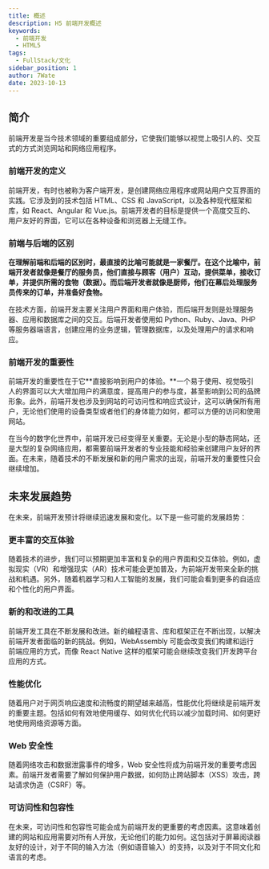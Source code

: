 ```yaml
---
title: 概述
description: H5 前端开发概述
keywords:
  - 前端开发
  - HTML5
tags:
  - FullStack/文化
sidebar_position: 1
author: 7Wate
date: 2023-10-13
---
```


## 简介

前端开发是当今技术领域的重要组成部分，它使我们能够以视觉上吸引人的、交互式的方式浏览网站和网络应用程序。

### 前端开发的定义

前端开发，有时也被称为客户端开发，是创建网络应用程序或网站用户交互界面的实践。它涉及到的技术包括 HTML、CSS 和 JavaScript，以及各种现代框架和库，如 React、Angular 和 Vue.js。前端开发者的目标是提供一个高度交互的、用户友好的界面，它可以在各种设备和浏览器上无缝工作。

### 前端与后端的区别

**在理解前端和后端的区别时，最直接的比喻可能就是一家餐厅。在这个比喻中，前端开发者就像是餐厅的服务员，他们直接与顾客（用户）互动，提供菜单，接收订单，并提供所需的食物（数据）。而后端开发者就像是厨师，他们在幕后处理服务员传来的订单，并准备好食物。**

在技术方面，前端开发主要关注用户界面和用户体验，而后端开发则是处理服务器、应用和数据库之间的交互。后端开发者使用如 Python、Ruby、Java、PHP 等服务器端语言，创建应用的业务逻辑，管理数据库，以及处理用户的请求和响应。

### 前端开发的重要性

前端开发的重要性在于它**直接影响到用户的体验。**一个易于使用、视觉吸引人的界面可以大大增加用户的满意度，提高用户的参与度，甚至影响到公司的品牌形象。此外，前端开发也涉及到网站的可访问性和响应式设计，这可以确保所有用户，无论他们使用的设备类型或者他们的身体能力如何，都可以方便的访问和使用网站。

在当今的数字化世界中，前端开发已经变得至关重要。无论是小型的静态网站，还是大型的复杂网络应用，都需要前端开发者的专业技能和经验来创建用户友好的界面。在未来，随着技术的不断发展和新的用户需求的出现，前端开发的重要性只会继续增加。

## 未来发展趋势

在未来，前端开发预计将继续迅速发展和变化。以下是一些可能的发展趋势：

### 更丰富的交互体验

随着技术的进步，我们可以预期更加丰富和复杂的用户界面和交互体验。例如，虚拟现实（VR）和增强现实（AR）技术可能会更加普及，为前端开发带来全新的挑战和机遇。另外，随着机器学习和人工智能的发展，我们可能会看到更多的自适应和个性化的用户界面。

### 新的和改进的工具

前端开发工具在不断发展和改进。新的编程语言、库和框架正在不断出现，以解决前端开发者面临的新的挑战。例如，WebAssembly 可能会改变我们构建和运行前端应用的方式，而像 React Native 这样的框架可能会继续改变我们开发跨平台应用的方式。

### 性能优化

随着用户对于网页响应速度和流畅度的期望越来越高，性能优化将继续是前端开发的重要主题。包括如何有效地使用缓存、如何优化代码以减少加载时间、如何更好地使用网络资源等方面。

### Web 安全性

随着网络攻击和数据泄露事件的增多，Web 安全性将成为前端开发的重要考虑因素。前端开发者需要了解如何保护用户数据，如何防止跨站脚本（XSS）攻击，跨站请求伪造（CSRF）等。

### 可访问性和包容性

在未来，可访问性和包容性可能会成为前端开发的更重要的考虑因素。这意味着创建的网站和应用需要对所有人开放，无论他们的能力如何。这包括对于屏幕阅读器友好的设计，对于不同的输入方法（例如语音输入）的支持，以及对于不同文化和语言的考虑。
